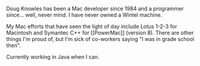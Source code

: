 

Doug Knowles has been a Mac developer since 1984 and a programmer since... well, never mind.  I have never owned a Wintel machine.

My Mac efforts that have seen the light of day include Lotus 1-2-3 for Macintosh and Symantec C++ for [[PowerMac]] (version 8).  There are other things I'm proud of, but I'm sick of co-workers saying "I was in grade school then".

Currently working in Java when I can.